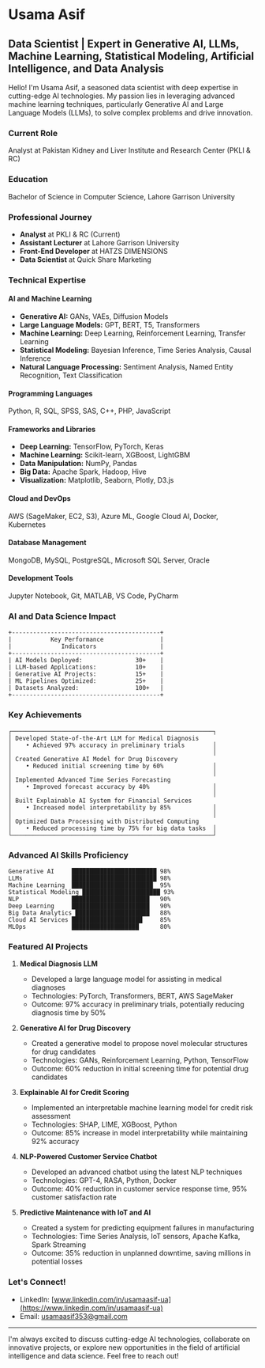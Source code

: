# Usama Asif
## Data Scientist | Expert in Generative AI, LLMs, Machine Learning, Statistical Modeling, Artificial Intelligence, and Data Analysis

Hello! I'm Usama Asif, a seasoned data scientist with deep expertise in cutting-edge AI technologies. My passion lies in leveraging advanced machine learning techniques, particularly Generative AI and Large Language Models (LLMs), to solve complex problems and drive innovation.

### Current Role
Analyst at Pakistan Kidney and Liver Institute and Research Center (PKLI & RC)

### Education
Bachelor of Science in Computer Science, Lahore Garrison University

### Professional Journey
- **Analyst** at PKLI & RC (Current)
- **Assistant Lecturer** at Lahore Garrison University
- **Front-End Developer** at HATZS DIMENSIONS
- **Data Scientist** at Quick Share Marketing

### Technical Expertise 

#### AI and Machine Learning
- **Generative AI:** GANs, VAEs, Diffusion Models
- **Large Language Models:** GPT, BERT, T5, Transformers
- **Machine Learning:** Deep Learning, Reinforcement Learning, Transfer Learning
- **Statistical Modeling:** Bayesian Inference, Time Series Analysis, Causal Inference
- **Natural Language Processing:** Sentiment Analysis, Named Entity Recognition, Text Classification

#### Programming Languages
Python, R, SQL, SPSS, SAS, C++, PHP, JavaScript

#### Frameworks and Libraries
- **Deep Learning:** TensorFlow, PyTorch, Keras
- **Machine Learning:** Scikit-learn, XGBoost, LightGBM
- **Data Manipulation:** NumPy, Pandas
- **Big Data:** Apache Spark, Hadoop, Hive
- **Visualization:** Matplotlib, Seaborn, Plotly, D3.js

#### Cloud and DevOps
AWS (SageMaker, EC2, S3), Azure ML, Google Cloud AI, Docker, Kubernetes

#### Database Management
MongoDB, MySQL, PostgreSQL, Microsoft SQL Server, Oracle

#### Development Tools
Jupyter Notebook, Git, MATLAB, VS Code, PyCharm

### AI and Data Science Impact

```
+------------------------------------------+
|           Key Performance                |
|              Indicators                  |
+------------------------------------------+
| AI Models Deployed:               30+    |
| LLM-based Applications:           10+    |
| Generative AI Projects:           15+    |
| ML Pipelines Optimized:           25+    |
| Datasets Analyzed:                100+   |     
+------------------------------------------+
```

### Key Achievements

```
┌─────────────────────────────────────────────────────────┐
│ Developed State-of-the-Art LLM for Medical Diagnosis 
│    • Achieved 97% accuracy in preliminary trials        │
│                                                         │
│ Created Generative AI Model for Drug Discovery       
│    • Reduced initial screening time by 60%              │
│                                                         │
│ Implemented Advanced Time Series Forecasting         
│    • Improved forecast accuracy by 40%                  │
│                                                         │
│ Built Explainable AI System for Financial Services   
│    • Increased model interpretability by 85%            │
│                                                         │
│ Optimized Data Processing with Distributed Computing 
│    • Reduced processing time by 75% for big data tasks  │
└─────────────────────────────────────────────────────────┘
```

### Advanced AI Skills Proficiency

```
Generative AI     ████████████████████████ 98%
LLMs              ████████████████████████ 98%
Machine Learning  ███████████████████████  95%
Statistical Modeling ██████████████████████ 93%
NLP               ██████████████████████   90%
Deep Learning     ██████████████████████   90%
Big Data Analytics █████████████████████   88%
Cloud AI Services ████████████████████     85%
MLOps             ███████████████████      80%
```

### Featured AI Projects

1. **Medical Diagnosis LLM**
   - Developed a large language model for assisting in medical diagnoses
   - Technologies: PyTorch, Transformers, BERT, AWS SageMaker
   - Outcome: 97% accuracy in preliminary trials, potentially reducing diagnosis time by 50%

2. **Generative AI for Drug Discovery**
   - Created a generative model to propose novel molecular structures for drug candidates
   - Technologies: GANs, Reinforcement Learning, Python, TensorFlow
   - Outcome: 60% reduction in initial screening time for potential drug candidates

3. **Explainable AI for Credit Scoring**
   - Implemented an interpretable machine learning model for credit risk assessment
   - Technologies: SHAP, LIME, XGBoost, Python
   - Outcome: 85% increase in model interpretability while maintaining 92% accuracy

4. **NLP-Powered Customer Service Chatbot**
   - Developed an advanced chatbot using the latest NLP techniques
   - Technologies: GPT-4, RASA, Python, Docker
   - Outcome: 40% reduction in customer service response time, 95% customer satisfaction rate

5. **Predictive Maintenance with IoT and AI**
   - Created a system for predicting equipment failures in manufacturing
   - Technologies: Time Series Analysis, IoT sensors, Apache Kafka, Spark Streaming
   - Outcome: 35% reduction in unplanned downtime, saving millions in potential losses

### Let's Connect!
- LinkedIn: [www.linkedin.com/in/usamaasif-ua](https://www.linkedin.com/in/usamaasif-ua)
- Email: usamaasif353@gmail.com

---

I'm always excited to discuss cutting-edge AI technologies, collaborate on innovative projects, or explore new opportunities in the field of artificial intelligence and data science. Feel free to reach out!
